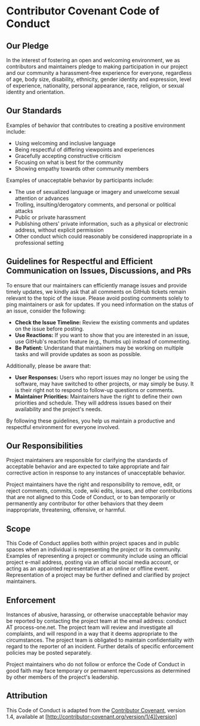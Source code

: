 # Contributor Covenant Code of Conduct

## Our Pledge

In the interest of fostering an open and welcoming environment, we as contributors and maintainers pledge to making participation in our project and our community a harassment-free experience for everyone, regardless of age, body size, disability, ethnicity, gender identity and expression, level of experience, nationality, personal appearance, race, religion, or sexual identity and orientation.

## Our Standards

Examples of behavior that contributes to creating a positive environment include:

* Using welcoming and inclusive language
* Being respectful of differing viewpoints and experiences
* Gracefully accepting constructive criticism
* Focusing on what is best for the community
* Showing empathy towards other community members

Examples of unacceptable behavior by participants include:

* The use of sexualized language or imagery and unwelcome sexual attention or advances
* Trolling, insulting/derogatory comments, and personal or political attacks
* Public or private harassment
* Publishing others' private information, such as a physical or electronic address, without explicit permission
* Other conduct which could reasonably be considered inappropriate in a professional setting

## Guidelines for Respectful and Efficient Communication on Issues, Discussions, and PRs

To ensure that our maintainers can efficiently manage issues and provide timely updates, we kindly ask that all comments on GitHub tickets remain relevant to the topic of the issue. Please avoid posting comments solely to ping maintainers or ask for updates. If you need information on the status of an issue, consider the following:

- **Check the Issue Timeline:** Review the existing comments and updates on the issue before posting.
- **Use Reactions:** If you want to show that you are interested in an issue, use GitHub's reaction feature (e.g., thumbs up) instead of commenting.
- **Be Patient:** Understand that maintainers may be working on multiple tasks and will provide updates as soon as possible.

Additionally, please be aware that:

- **User Responses:** Users who report issues may no longer be using the software, may have switched to other projects, or may simply be busy. It is their right not to respond to follow-up questions or comments.
- **Maintainer Priorities:** Maintainers have the right to define their own priorities and schedule. They will address issues based on their availability and the project's needs.

By following these guidelines, you help us maintain a productive and respectful environment for everyone involved.

## Our Responsibilities

Project maintainers are responsible for clarifying the standards of acceptable behavior and are expected to take appropriate and fair corrective action in response to any instances of unacceptable behavior.

Project maintainers have the right and responsibility to remove, edit, or reject comments, commits, code, wiki edits, issues, and other contributions that are not aligned to this Code of Conduct, or to ban temporarily or permanently any contributor for other behaviors that they deem inappropriate, threatening, offensive, or harmful.

## Scope

This Code of Conduct applies both within project spaces and in public spaces when an individual is representing the project or its community. Examples of representing a project or community include using an official project e-mail address, posting via an official social media account, or acting as an appointed representative at an online or offline event. Representation of a project may be further defined and clarified by project maintainers.

## Enforcement

Instances of abusive, harassing, or otherwise unacceptable behavior may be reported by contacting the project team at the email address: conduct AT process-one.net. The project team will review and investigate all complaints, and will respond in a way that it deems appropriate to the circumstances. The project team is obligated to maintain confidentiality with regard to the reporter of an incident. Further details of specific enforcement policies may be posted separately.

Project maintainers who do not follow or enforce the Code of Conduct in good faith may face temporary or permanent repercussions as determined by other members of the project's leadership.

## Attribution

This Code of Conduct is adapted from the [Contributor Covenant][homepage], version 1.4, available at [http://contributor-covenant.org/version/1/4][version]

[homepage]: http://contributor-covenant.org
[version]: http://contributor-covenant.org/version/1/4/

